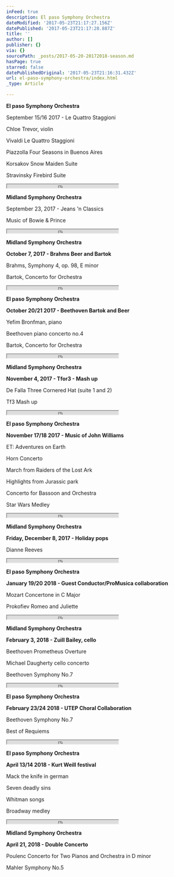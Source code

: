 ```yaml
---
inFeed: true
description: El paso Symphony Orchestra
dateModified: '2017-05-23T21:17:27.156Z'
datePublished: '2017-05-23T21:17:28.887Z'
title: ''
author: []
publisher: {}
via: {}
sourcePath: _posts/2017-05-20-20172018-season.md
hasPage: true
starred: false
datePublishedOriginal: '2017-05-23T21:16:31.432Z'
url: el-paso-symphony-orchestra/index.html
_type: Article

---
```

**El paso Symphony Orchestra**

September 15/16 2017 - Le Quattro Staggioni

Chloe Trevor, violin

Vivaldi Le Quattro Staggioni

Piazzolla Four Seasons in Buenos Aires

Korsakov Snow Maiden Suite

Stravinsky Firebird Suite

<iframe src="https://the-grid.github.io/ed-userhtml/?g=eJwDAAAAAAE" height="10" style=""></iframe>

**Midland Symphony Orchestra**

September 23, 2017 - Jeans 'n Classics

Music of Bowie & Prince

<iframe src="https://the-grid.github.io/ed-userhtml/?g=eJwDAAAAAAE" height="10" style=""></iframe>

**Midland Symphony Orchestra**

**October 7, 2017 - Brahms Beer and Bartok**

Brahms, Symphony 4, op. 98, E minor

Bartok, Concerto for Orchestra

<iframe src="https://the-grid.github.io/ed-userhtml/?g=eJwDAAAAAAE" height="10" style=""></iframe>

**El paso Symphony Orchestra**

**October 20/21 2017 - Beethoven Bartok and Beer**

Yefim Bronfman, piano

Beethoven piano concerto no.4

Bartok, Concerto for Orchestra

<iframe src="https://the-grid.github.io/ed-userhtml/?g=eJwDAAAAAAE" height="10" style=""></iframe>

**Midland Symphony Orchestra**

**November 4, 2017 - Tfor3 - Mash up**

De Falla Three Cornered Hat (suite 1 and 2)

Tf3 Mash up

<iframe src="https://the-grid.github.io/ed-userhtml/?g=eJwDAAAAAAE" height="10" style=""></iframe>

**El paso Symphony Orchestra**

**November 17/18 2017 - Music of John Williams**

ET: Adventures on Earth

Horn Concerto

March from Raiders of the Lost Ark

Highlights from Jurassic park

Concerto for Bassoon and Orchestra

Star Wars Medley

<iframe src="https://the-grid.github.io/ed-userhtml/?g=eJwDAAAAAAE" height="10" style=""></iframe>

**Midland Symphony Orchestra**

**Friday, December 8, 2017 - Holiday pops**

Dianne Reeves

<iframe src="https://the-grid.github.io/ed-userhtml/?g=eJwDAAAAAAE" height="10" style=""></iframe>

**El paso Symphony Orchestra**

**January 19/20 2018 - Guest Conductor/ProMusica collaboration**

Mozart Concertone in C Major

Prokofiev Romeo and Juliette

<iframe src="https://the-grid.github.io/ed-userhtml/?g=eJwDAAAAAAE" height="10" style=""></iframe>

**Midland Symphony Orchestra**

**February 3, 2018 - Zuill Bailey, cello**

Beethoven Prometheus Overture

Michael Daugherty cello concerto

Beethoven Symphony No.7

<iframe src="https://the-grid.github.io/ed-userhtml/?g=eJwDAAAAAAE" height="10" style=""></iframe>

**El paso Symphony Orchestra**

**February 23/24 2018 - UTEP Choral Collaboration**

Beethoven Symphony No.7

Best of Requiems

<iframe src="https://the-grid.github.io/ed-userhtml/?g=eJwDAAAAAAE" height="10" style=""></iframe>

**El paso Symphony Orchestra**

**April 13/14 2018 - Kurt Weill festival**

Mack the knife in german

Seven deadly sins

Whitman songs

Broadway medley

<iframe src="https://the-grid.github.io/ed-userhtml/?g=eJwDAAAAAAE" height="10" style=""></iframe>

**Midland Symphony Orchestra**

**April 21, 2018 - Double Concerto**

Poulenc Concerto for Two Pianos and Orchestra in D minor

Mahler Symphony No.5
